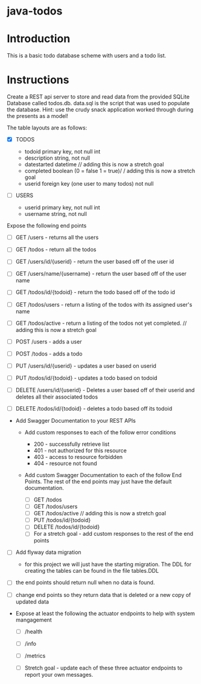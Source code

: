 # java-todos

# Introduction

This is a basic todo database scheme with users and a todo list.

# Instructions

Create a REST api server to store and read data from the provided SQLite Database called todos.db. data.sql is the script that was used to populate the database.  Hint: use the crudy snack application worked through during the presents as a model!

The table layouts are as follows:

- [x] TODOS
  * todoid primary key, not null int
  * description string, not null
  * datestarted datetime // adding this is now a stretch goal
  * completed boolean (0 = false 1 = true)/ / adding this is now a stretch goal
  * userid foreign key (one user to many todos) not null 

- [ ] USERS
  * userid primary key, not null int
  * username string, not null
  
Expose the following end points

- [ ] GET /users - returns all the users
- [ ] GET /todos - return all the todos

- [ ] GET /users/id/{userid} - return the user based off of the user id
- [ ] GET /users/name/{username} - return the user based off of the user name
- [ ] GET /todos/id/{todoid} - return the todo based off of the todo id

- [ ] GET /todos/users - return a listing of the todos with its assigned user's name
- [ ] GET /todos/active - return a listing of the todos not yet completed. // adding this is now a stretch goal

- [ ] POST /users - adds a user
- [ ] POST /todos - adds a todo

- [ ] PUT /users/id/{userid} - updates a user based on userid
- [ ] PUT /todos/id/{todoid} - updates a todo based on todoid

- [ ] DELETE /users/id/{userid} - Deletes a user based off of their userid and deletes all their associated todos
- [ ] DELETE /todos/id/{todoid} - deletes a todo based off its todoid

* Add Swagger Documentation to your REST APIs
  * Add custom responses to each of the follow error conditions
    * 200 - successfully retrieve list
    * 401 - not authorized for this resource
    * 403 - access to resource forbidden
    * 404 - resource not found

  * Add custom Swagger Documentation to each of the follow End Points. The rest of the end points may just have the default documentation.
      - [ ] GET /todos
      - [ ] GET /todos/users
      - [ ] GET /todos/active // adding this is now a stretch goal
      - [ ] PUT /todos/id/{todoid}
      - [ ] DELETE /todos/id/{todoid}
    - [ ] For a stretch goal - add custom responses to the rest of the end points

- [ ] Add flyway data migration
  * for this project we will just have the starting migration. The DDL for creating the tables can be found in the file tables.DDL

- [ ] the end points should return null when no data is found.

- [ ] change end points so they return data that is deleted or a new copy of updated data

* Expose at least the following the actuator endpoints to help with system mangagement
   - [ ] /health
   - [ ] /info
   - [ ] /metrics
   
   - [ ] Stretch goal - update each of these three actuator endpoints to report your own messages. 
   
